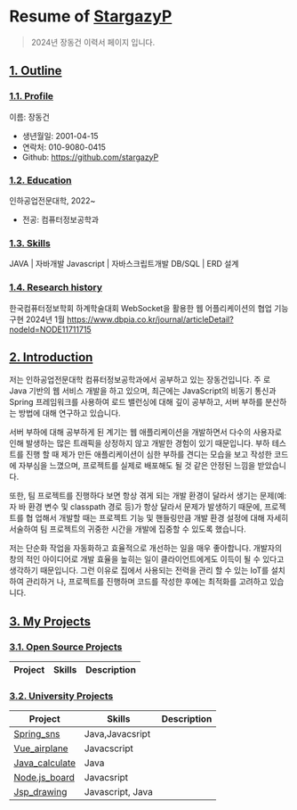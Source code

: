 # Resume of [StargazyP](https://github.com/stargazyP)
> 2024년 장동건 이력서 페이지 입니다.

## [1. Outline](https://github.com/stargazyP)
### [1.1. Profile](https://github.com/stargazyP)
이름: 장동건

  - 생년월일: 2001-04-15
  - 연락처: 010-9080-0415
  - Github: https://github.com/stargazyP

### [1.2. Education](https://github.com/stargazyP)
인하공업전문대학, 2022~

  - 전공: 컴퓨터정보공학과


### [1.3. Skills](https://github.com/stargazyP)
JAVA         | 자바개발
Javascript   | 자바스크립트개발
DB/SQL       | ERD 설계 

### [1.4. Research history](https://github.com/stargazyP)

한국컴퓨터정보학회 하계학술대회
WebSocket을 활용한 웹 어플리케이션의 협업 기능 구현
2024년 1월
https://www.dbpia.co.kr/journal/articleDetail?nodeId=NODE11711715



## [2. Introduction](https://github.com/stargazyP)

 저는 인하공업전문대학 컴퓨터정보공학과에서 공부하고 있는 장동건입니다. 주
로 Java 기반의 웹 서비스 개발을 하고 있으며, 최근에는 JavaScript의 비동기
통신과 Spring 프레임워크를 사용하여 로드 밸런싱에 대해 깊이 공부하고, 서버
부하를 분산하는 방법에 대해 연구하고 있습니다. 

서버 부하에 대해 공부하게 된 계기는 웹 애플리케이션을 개발하면서 다수의 사용자로 인해
발생하는 많은 트래픽을 상정하지 않고 개발한 경험이 있기 때문입니다. 부하 테스트를 진행
할 때 제가 만든 애플리케이션이 심한 부하를 견디는 모습을 보고 작성한 코드에 자부심을
느꼈으며, 프로젝트를 실제로 배포해도 될 것 같은 안정된 느낌을 받았습니다. 

또한, 팀 프로젝트를 진행하다 보면 항상 겪게 되는 개발 환경이 달라서 생기는 문제(예: 자
바 환경 변수 및 classpath 경로 등)가 항상 달라서 문제가 발생하기 때문에, 프로젝트를 협
업해서 개발할 때는 프로젝트 기능 및 핸들링만큼 개발 환경 설정에 대해 자세히 서술하여
팀 프로젝트의 귀중한 시간을 개발에 집중할 수 있도록 했습니다.

저는 단순화 작업을 자동화하고 효율적으로 개선하는 일을 매우 좋아합니다. 개발자의 창의
적인 아이디어로 개발 효율을 높히는 일이 클라이언트에게도 이득이 될 수 있다고 생각하기
때문입니다. 그런 이유로 집에서 사용되는 전력을 관리 할 수 있는 IoT를 설치하여 관리하거
나, 프로젝트를 진행하며 코드를 작성한 후에는 최적화를 고려하고 있습니다.



## [3. My Projects](https://github.com/stargazyP)
### [3.1. Open Source Projects](https://github.com/stargazyP)
Project            | Skills           | Description
-------------------|------------------|-----------------------------


### [3.2. University Projects](https://github.com/stargazyP)
Project            | Skills           | Description
-------------------|------------------|-----------------------------
[Spring_sns](https://github.com/StargazyP/Spring_sns) | Java,Javacsript | 
[Vue_airplane](https://github.com/StargazyP/Vue_airplane) | Javacscript|
[Java_calculate](https://github.com/StargazyP/Java_calculate)| Java |
[Node.js_board](https://github.com/StargazyP/Node.js_board)| Javacsript |
[Jsp_drawing](https://github.com/StargazyP/Jsp_drawing)| Javascript, Java



